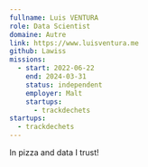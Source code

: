```yaml
---
fullname: Luis VENTURA
role: Data Scientist
domaine: Autre
link: https://www.luisventura.me
github: Lawiss
missions:
  - start: 2022-06-22
    end: 2024-03-31
    status: independent
    employer: Malt
    startups:
      - trackdechets
startups:
  - trackdechets
---
```

In pizza and data I trust!
